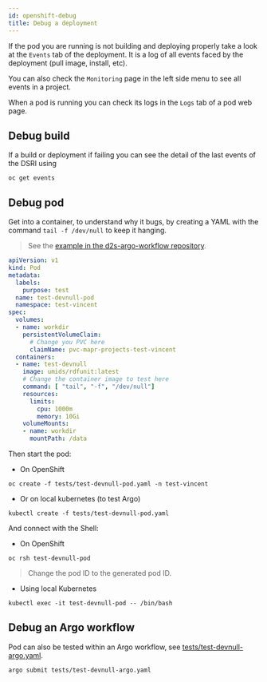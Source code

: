 ```yaml
---
id: openshift-debug
title: Debug a deployment
---
```


If the pod you are running is not building and deploying properly take a look at the `Events` tab of the deployment.  It is a log of all events faced by the deployment (pull image, install, etc).

You can also check the `Monitoring` page in the left side menu to see all events in a project.

When a pod is running you can check its logs in the `Logs` tab of a pod web page.

## Debug build

If a build or deployment if failing you can see the detail of the last events of the DSRI using

```shell
oc get events
```

## Debug pod

Get into a container, to understand why it bugs, by creating a YAML with the command `tail -f /dev/null` to keep it hanging.

> See the [example in the d2s-argo-workflow repository](https://github.com/MaastrichtU-IDS/d2s-argo-workflows/blob/master/tests/test-devnull-pod.yaml).

```yaml
apiVersion: v1
kind: Pod
metadata:
  labels:
    purpose: test
  name: test-devnull-pod
  namespace: test-vincent
spec:
  volumes:
  - name: workdir
    persistentVolumeClaim:
      # Change you PVC here
      claimName: pvc-mapr-projects-test-vincent
  containers:
  - name: test-devnull
    image: umids/rdfunit:latest
    # Change the container image to test here
    command: [ "tail", "-f", "/dev/null"]
    resources:
      limits:
        cpu: 1000m 
        memory: 10Gi 
    volumeMounts:
    - name: workdir
      mountPath: /data
```

Then start the pod:

* On OpenShift

```shell
oc create -f tests/test-devnull-pod.yaml -n test-vincent
```

* Or on local kubernetes (to test Argo)

```shell
kubectl create -f tests/test-devnull-pod.yaml
```

And connect with the Shell:

* On OpenShift

```shell
oc rsh test-devnull-pod
```

>Change the pod ID to the generated pod ID.

* Using local Kubernetes

```shell
kubectl exec -it test-devnull-pod -- /bin/bash
```

## Debug an Argo workflow

Pod can also be tested within an Argo workflow, see [tests/test-devnull-argo.yaml](https://github.com/MaastrichtU-IDS/d2s-argo-workflows/blob/master/tests/test-devnull-argo.yaml).

```shell
argo submit tests/test-devnull-argo.yaml
```


